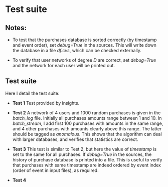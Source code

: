 # Test suite

## Notes:

* To test that the purchases database is sorted correctly (by timestamp and event order), set *debug=True* in the sources. This will write down the database in a file *df.cvs*, which can be checked externally.

* To verify that user networks of degree *D* are correct, set *debug=True* and the network for each user will be printed out.

## Test suite

Here I detail the test suite:

*  **Test 1** 
Test provided by insights.

* **Test 2**
A network of 4 users and 1000 random purchases is given in the *batch_log* file.
Initially all purchases amounts range between 1 and 10.
In *batch_stream*, I add first 100 purchases with amounts in the same range, and 4 other purchases with amounts clearly above this range. The latter should be tagged as *anomalous*.
This shows that the algorithm can deal with larger databases, and verifies that statistics are correct. 

* **Test 3**
This test is similar to Test 2, but here the value of *timestamp* is set to the same for all purchases.
If *debug=True* in the sources, the history of purchase database is printed into a file. 
This is useful to verify that purchases with same timestamp are indeed ordered by event index (order of event in input files), as required.

* **Test 4**



<!------
#  <li> <b>Test 2.</b> Test for command line arguments.
#  Input/Output file names are passed as command line arguments.
#  This tests that command line arguments work correctly.
#  <li> <b>Test 3.</b> Test for user network.
#  For a network of degree 2 (D=2), the algorithm prints out the user network.
#  Only "befriend" and "unfriend" events appear. 
#  This tests the functions for adding and removing users/friends from the network.
#  </li>
#  <li> <b>Test 4.</b> Test for history-of-purchases database.
#  A small database of purchases is constructed and printed out at the end.
#  This tests that the database is correctly built and sorted, i.e., at end entries should be ordered by timeframe and order of appearance. 
#  </li>
#  <li> <b>Test 5.</b> Test for purchase statistics.
#  A small database is constructed. 
#  At the end, for a given set of purchases, the mean and standard deviation are printed out.
#  This checks that statistics correct, i.e., it tests routines to evaluate purchase statistics.
#  </li>
#  <li> <b>Test 6.</b> Tests for performance in a larger database.
#  A database of few thousands of records is built.
#  This test can serve to check performance of the algorigthm. 
#  Execution time is output for these means.
#  </li>
#</ul>  
#</body>
#</html>
#
--!>
